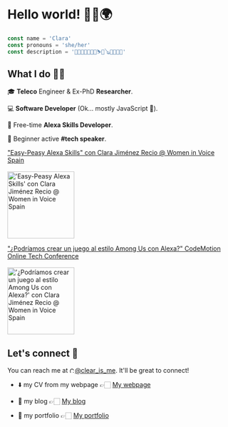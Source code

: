 # Hello world! 👋🏻🌍

```javascript
const name = 'Clara'
const pronouns = 'she/her'
const description = '👩🏻‍💻😻🌈🥦🍻⛷🎸🪕💖🚀📸🥳'
```

## What I do 🙌🏻

🎓 **Teleco** Engineer & Ex-PhD **Researcher**.

💻 **Software Developer** (Ok... mostly JavaScript 🤪).

🎊 Free-time **Alexa Skills Developer**.

🎤 Beginner active **#tech speaker**.

["Easy-Peasy Alexa Skills" con Clara Jiménez Recio @ Women in Voice Spain <br><br> <img src="https://pbs.twimg.com/media/EoT5i8UXcAMkwHx.jpg" alt="'Easy-Peasy Alexa Skills' con Clara Jiménez Recio @ Women in Voice Spain" height="150">](https://www.youtube.com/watch?v=msr30-fZWNg)

["¿Podríamos crear un juego al estilo Among Us con Alexa?" CodeMotion Online Tech Conference <br><br> <img src="https://pbs.twimg.com/media/EzSJbsjUYBEpgoS?format=jpg" alt="'¿Podríamos crear un juego al estilo Among Us con Alexa?' con Clara Jiménez Recio @ Women in Voice Spain" height="150">](https://slides.com/clear_is_me/amongus-alexa-codemotion/fullscreen)

## Let's connect 🔌

You can reach me at [<img src="https://logos-marcas.com/wp-content/uploads/2020/04/Twitter-Logo.png" alt="Clara's Twitter" height="12">@clear_is_me](https://twitter.com/clear_is_me). It'll be great to connect!

- ⬇️ my CV from my webpage 👉🏻 [My webpage](https://clara-jr.github.io/about)

- 👀 my blog 👉🏻 [My blog](https://clara-jr.github.io)

- 👀 my portfolio 👉🏻 [My portfolio](https://clara-jr.github.io/projects)
